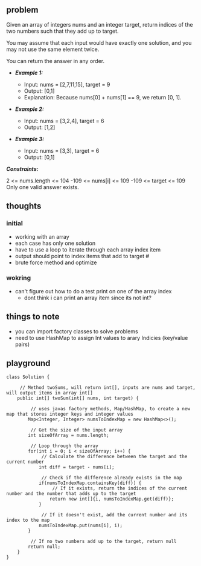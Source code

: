 ## problem
Given an array of integers nums and an integer target, return indices of the two numbers such that they add up to target.

You may assume that each input would have exactly one solution, and you may not use the same element twice.

You can return the answer in any order.

 

* ***Example 1:***

  * Input: nums = [2,7,11,15], target = 9
  * Output: [0,1]
  * Explanation: Because nums[0] + nums[1] == 9, we return [0, 1].

* ***Example 2:***

  * Input: nums = [3,2,4], target = 6
  * Output: [1,2]

* ***Example 3:***

  * Input: nums = [3,3], target = 6
  * Output: [0,1]
 

***Constraints:***

2 <= nums.length <= 104
-109 <= nums[i] <= 109
-109 <= target <= 109
Only one valid answer exists.

## thoughts
### initial
* working with an array
* each case has only one solution
* have to use a loop to iterate through each array index item
* output should point to index items that add to target #
* brute force method and optimize

### wokring
* can't figure out how to do a test print on one of the array index
  * dont think i can print an array item since its not int?

## things to note
* you can import factory classes to solve problems
* need to use HashMap to assign Int values to arary Indicies (key/value pairs)

## playground
```
class Solution {

     // Method twoSums, will return int[], inputs are nums and target, will output items in array int[]
    public int[] twoSum(int[] nums, int target) {

         // uses javas factory methods, Map/HashMap, to create a new map that stores integer keys and integer values
        Map<Integer, Integer> numsToIndexMap = new HashMap<>();
        
         // Get the size of the input array
        int sizeOfArray = nums.length;

         // Loop through the array
        for(int i = 0; i < sizeOfArray; i++) {
             // Calculate the difference between the target and the current number
            int diff = target - nums[i];

             // Check if the difference already exists in the map
            if(numsToIndexMap.containsKey(diff)) {
                 // If it exists, return the indices of the current number and the number that adds up to the target
                return new int[]{i, numsToIndexMap.get(diff)};
            }

             // If it doesn't exist, add the current number and its index to the map
            numsToIndexMap.put(nums[i], i);
        }

         // If no two numbers add up to the target, return null
        return null;
    }
}
```
